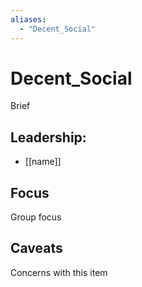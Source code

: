 ```yaml
---
aliases:
  - "Decent_Social"
---
```

# Decent_Social

Brief

## Leadership:

- [[name]]

## Focus

Group focus

## Caveats 

Concerns with this item